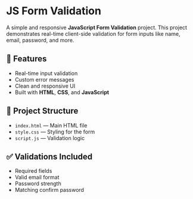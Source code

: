 # JS Form Validation

A simple and responsive **JavaScript Form Validation** project. This project demonstrates real-time client-side validation for form inputs like name, email, password, and more.

## 🚀 Features

- Real-time input validation  
- Custom error messages  
- Clean and responsive UI  
- Built with **HTML**, **CSS**, and **JavaScript**

## 📁 Project Structure

- `index.html` — Main HTML file  
- `style.css` — Styling for the form  
- `script.js` — Validation logic

## ✅ Validations Included

- Required fields  
- Valid email format  
- Password strength  
- Matching confirm password
